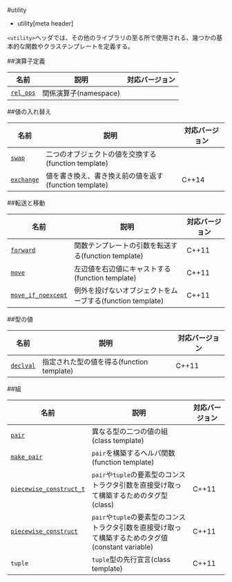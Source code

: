 #utility
* utility[meta header]

`<utility>`ヘッダでは、その他のライブラリの至る所で使用される、幾つかの基本的な関数やクラステンプレートを定義する。


##演算子定義

| 名前                              | 説明                  | 対応バージョン |
|-----------------------------------|-----------------------|----------------|
| [`rel_ops`](./utility/rel_ops.md) | 関係演算子(namespace) | |


##値の入れ替え

| 名前                                | 説明                                                  | 対応バージョン |
|-------------------------------------|-------------------------------------------------------|----------------|
| [`swap`](./utility/swap.md)         | 二つのオブジェクトの値を交換する(function template)   | |
| [`exchange`](./utility/exchange.md) | 値を書き換え、書き換え前の値を返す(function template) | C++14 |


##転送と移動

| 名前                                                | 説明                                                | 対応バージョン |
|-----------------------------------------------------|-----------------------------------------------------|----------------|
| [`forward`](./utility/forward.md)                   | 関数テンプレートの引数を転送する(function template) | C++11          |
| [`move`](./utility/move.md)                         | 左辺値を右辺値にキャストする(function template)     | C++11          |
| [`move_if_noexcept`](./utility/move_if_noexcept.md) | 例外を投げないオブジェクトをムーブする(function template) | C++11    |


##型の値

| 名前                              | 説明                                      | 対応バージョン |
|-----------------------------------|-------------------------------------------|----------------|
| [`declval`](./utility/declval.md) | 指定された型の値を得る(function template) | C++11 |


##組

| 名前                                                        | 説明                                   | 対応バージョン |
|-------------------------------------------------------------|----------------------------------------|----------------|
| [`pair`](./utility/pair.md)                                 | 異なる型の二つの値の組(class template) | |
| [`make_pair`](./utility/make_pair.md)                       | `pair`を構築するヘルパ関数(function template) | |
| [`piecewise_construct_t`](./utility/piecewise_construct.md) | `pair`や`tuple`の要素型のコンストラクタ引数を直接受け取って構築するためのタグ型(class) | C++11 |
| [`piecewise_construct`](./utility/piecewise_construct.md)   | `pair`や`tuple`の要素型のコンストラクタ引数を直接受け取って構築するためのタグ値(constant variable) | C++11 |
| `tuple`                                                     | `tuple`型の先行宣言(class template) | C++11 |


